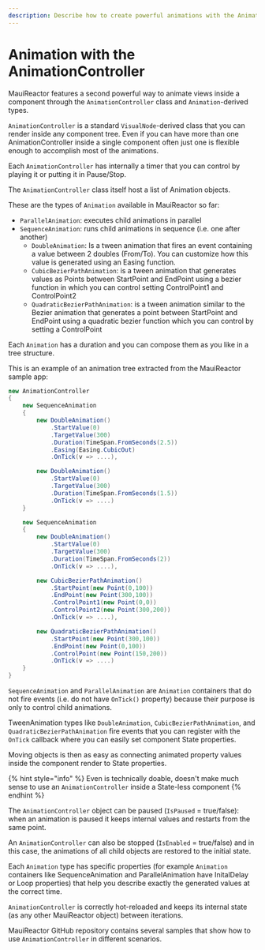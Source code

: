 ```yaml
---
description: Describe how to create powerful animations with the AnimationController class
---
```


# Animation with the AnimationController

MauiReactor features a second powerful way to animate views inside a component through the `AnimationController` class and `Animation`-derived types.&#x20;

`AnimationController` is a standard `VisualNode`-derived class that you can render inside any component tree. Even if you can have more than one AnimationController inside a single component often just one is flexible enough to accomplish most of the animations.

Each `AnimationController` has internally a timer that you can control by playing it or putting it in Pause/Stop.

The `AnimationController` class itself host a list of Animation objects.

These are the types of `Animation` available in MauiReactor so far:

* `ParallelAnimation`: executes child animations in parallel
* `SequenceAnimation`: runs child animations in sequence (i.e. one after another)
   * `DoubleAnimation`: Is a tween animation that fires an event containing a value between 2 doubles (From/To). You can customize how this value is generated using an Easing function.
   * `CubicBezierPathAnimation`: is a tween animation that generates values as Points between StartPoint and EndPoint using a bezier function in which you can control setting ControlPoint1 and ControlPoint2
   * `QuadraticBezierPathAnimation`: is a tween animation similar to the Bezier animation that generates a point between StartPoint and EndPoint using a quadratic bezier function which you can control by setting a ControlPoint

Each `Animation` has a duration and you can compose them as you like in a tree structure.

This is an example of an animation tree extracted from the MauiReactor sample app:

```csharp
new AnimationController
{
    new SequenceAnimation
    {
        new DoubleAnimation()
            .StartValue(0)
            .TargetValue(300)
            .Duration(TimeSpan.FromSeconds(2.5))
            .Easing(Easing.CubicOut)
            .OnTick(v => ....),

        new DoubleAnimation()
            .StartValue(0)
            .TargetValue(300)
            .Duration(TimeSpan.FromSeconds(1.5))
            .OnTick(v => ....)
    }

    new SequenceAnimation
    {
        new DoubleAnimation()
            .StartValue(0)
            .TargetValue(300)
            .Duration(TimeSpan.FromSeconds(2))                            
            .OnTick(v => ....),

        new CubicBezierPathAnimation()
            .StartPoint(new Point(0,100))
            .EndPoint(new Point(300,100))
            .ControlPoint1(new Point(0,0))
            .ControlPoint2(new Point(300,200))
            .OnTick(v => ....),

        new QuadraticBezierPathAnimation()
            .StartPoint(new Point(300,100))
            .EndPoint(new Point(0,100))
            .ControlPoint(new Point(150,200))
            .OnTick(v => ....)
    }
}
```

`SequenceAnimation` and `ParallelAnimation` are `Animation` containers that do not fire events (i.e. do not have `OnTick()` property) because their purpose is only to control child animations.

TweenAnimation types like `DoubleAnimation`, `CubicBezierPathAnimation`, and `QuadraticBezierPathAnimation` fire events that you can register with the `OnTick` callback where you can easily set component State properties.&#x20;

Moving objects is then as easy as connecting animated property values inside the component render to State properties.

{% hint style="info" %}
Even is technically doable, doesn't make much sense to use an `AnimationController` inside a State-less component
{% endhint %}

The `AnimationController` object can be paused (`IsPaused` = true/false): when an animation is paused it keeps internal values and restarts from the same point.

An `AnimationController` can also be stopped (`IsEnabled` = true/false) and in this case, the animations of all child objects are restored to the initial state.

Each `Animation` type has specific properties (for example `Animation` containers like SequenceAnimation and ParallelAnimation have InitalDelay or Loop properties) that help you describe exactly the generated values at the correct time.

`AnimationController` is correctly hot-reloaded and keeps its internal state (as any other MauiReactor object) between iterations.

MauiReactor GitHub repository contains several samples that show how to use `AnimationController` in different scenarios.

